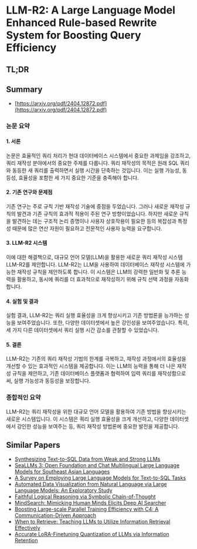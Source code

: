 # LLM-R2: A Large Language Model Enhanced Rule-based Rewrite System for Boosting Query Efficiency
## TL;DR
## Summary
- [https://arxiv.org/pdf/2404.12872.pdf](https://arxiv.org/pdf/2404.12872.pdf)

### 논문 요약

#### 1. 서론
논문은 효율적인 쿼리 처리가 현대 데이터베이스 시스템에서 중요한 과제임을 강조하고, 쿼리 재작성 분야에서의 중요한 주제를 다룹니다. 쿼리 재작성의 목적은 원래 SQL 쿼리와 동등한 새 쿼리를 출력하면서 실행 시간을 단축하는 것입니다. 이는 실행 가능성, 동등성, 효율성을 포함한 세 가지 중요한 기준을 충족해야 합니다.

#### 2. 기존 연구와 문제점
기존 연구는 주로 규칙 기반 재작성 기술에 중점을 두었습니다. 그러나 새로운 재작성 규칙의 발견과 기존 규칙의 효과적 적용이 주된 연구 방향이었습니다. 하지만 새로운 규칙을 발견하는 데는 구조적 논리 증명이나 사용자 상호작용이 필요한 등의 복잡성과 특정성 때문에 많은 연산 자원이 필요하고 전문적인 사용자 능력을 요구합니다.

#### 3. LLM-R2 시스템
이에 대한 해결책으로, 대규모 언어 모델(LLM)을 활용한 새로운 쿼리 재작성 시스템 LLM-R2를 제안합니다. LLM-R2는 LLM을 사용하여 데이터베이스 재작성 시스템에 가능한 재작성 규칙을 제안하도록 합니다. 이 시스템은 LLM의 강력한 일반화 및 추론 능력을 활용하고, 동시에 쿼리를 더 효과적으로 재작성하기 위해 규칙 선택 과정을 자동화합니다.

#### 4. 실험 및 결과
실험 결과, LLM-R2는 쿼리 실행 효율성을 크게 향상시키고 기존 방법론을 능가하는 성능을 보여주었습니다. 또한, 다양한 데이터셋에서 높은 강인성을 보여주었습니다. 특히, 세 가지 다른 데이터셋에서 쿼리 실행 시간 감소를 관찰할 수 있었습니다.

#### 5. 결론
LLM-R2는 기존의 쿼리 재작성 기법의 한계를 극복하고, 재작성 과정에서의 효율성을 개선할 수 있는 효과적인 시스템을 제공합니다. 이는 LLM의 능력을 통해 더 나은 재작성 규칙을 제안하고, 기존 데이터베이스 플랫폼과 협력하여 입력 쿼리를 재작성함으로써, 실행 가능성과 동등성을 보장합니다.

### 종합적인 요약
LLM-R2는 쿼리 재작성을 위한 대규모 언어 모델을 활용하여 기존 방법을 향상시키는 새로운 시스템입니다. 이 시스템은 쿼리 실행 효율성을 크게 개선하고, 다양한 데이터셋에서 강인한 성능을 보여주는 등, 쿼리 재작성 방법론에 중요한 발전을 제공합니다.

## Similar Papers
- [Synthesizing Text-to-SQL Data from Weak and Strong LLMs](2408.03256.md)
- [SeaLLMs 3: Open Foundation and Chat Multilingual Large Language Models for Southeast Asian Languages](2407.19672.md)
- [A Survey on Employing Large Language Models for Text-to-SQL Tasks](2407.15186.md)
- [Automated Data Visualization from Natural Language via Large Language Models: An Exploratory Study](2404.17136.md)
- [Faithful Logical Reasoning via Symbolic Chain-of-Thought](2405.18357.md)
- [MindSearch: Mimicking Human Minds Elicits Deep AI Searcher](2407.20183.md)
- [Boosting Large-scale Parallel Training Efficiency with C4: A Communication-Driven Approach](2406.04594.md)
- [When to Retrieve: Teaching LLMs to Utilize Information Retrieval Effectively](2404.19705.md)
- [Accurate LoRA-Finetuning Quantization of LLMs via Information Retention](2402.05445.md)
